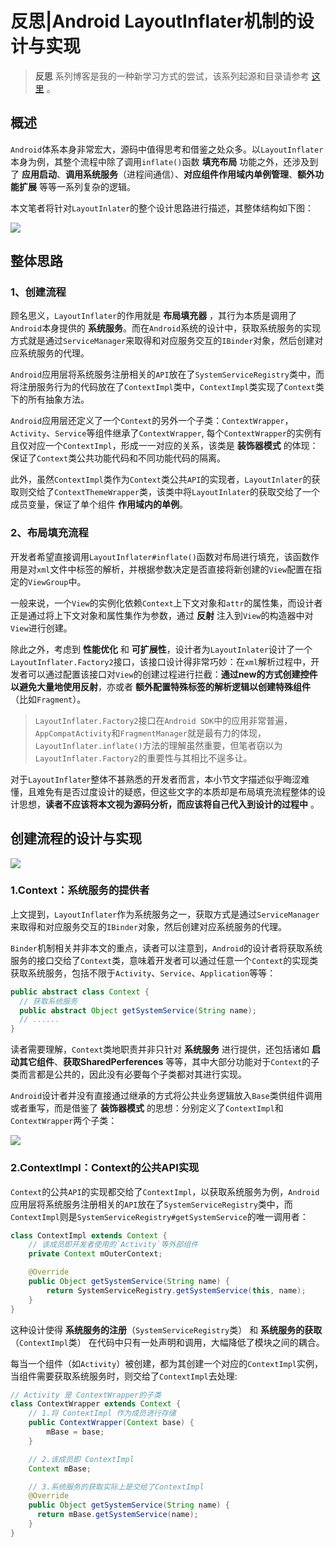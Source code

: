 # 反思|Android LayoutInflater机制的设计与实现

> **反思** 系列博客是我的一种新学习方式的尝试，该系列起源和目录请参考 [这里](https://github.com/qingmei2/android-programming-profile/blob/master/src/%E5%8F%8D%E6%80%9D%E7%B3%BB%E5%88%97/%E5%8F%8D%E6%80%9D%7C%E7%B3%BB%E5%88%97%E7%9B%AE%E5%BD%95.md) 。

## 概述

`Android`体系本身非常宏大，源码中值得思考和借鉴之处众多。以`LayoutInflater`本身为例，其整个流程中除了调用`inflate()`函数 **填充布局** 功能之外，还涉及到了 **应用启动**、**调用系统服务**（进程间通信）、**对应组件作用域内单例管理**、**额外功能扩展** 等等一系列复杂的逻辑。

本文笔者将针对`LayoutInlater`的整个设计思路进行描述，其整体结构如下图：

![](https://raw.githubusercontent.com/qingmei2/qingmei2-blogs-art/master/android/core/layoutInflater/image.06s2w8rrdv4t.png)

## 整体思路

### 1、创建流程

顾名思义，`LayoutInflater`的作用就是 **布局填充器** ，其行为本质是调用了`Android`本身提供的 **系统服务**。而在`Android`系统的设计中，获取系统服务的实现方式就是通过`ServiceManager`来取得和对应服务交互的`IBinder`对象，然后创建对应系统服务的代理。

`Android`应用层将系统服务注册相关的`API`放在了`SystemServiceRegistry`类中，而将注册服务行为的代码放在了`ContextImpl`类中，`ContextImpl`类实现了`Context`类下的所有抽象方法。

`Android`应用层还定义了一个`Context`的另外一个子类：`ContextWrapper`，`Activity`、`Service`等组件继承了`ContextWrapper`, 每个`ContextWrapper`的实例有且仅对应一个`ContextImpl`，形成一一对应的关系，该类是 **装饰器模式** 的体现：保证了`Context`类公共功能代码和不同功能代码的隔离。

此外，虽然`ContextImpl`类作为`Context`类公共`API`的实现者，`LayoutInlater`的获取则交给了`ContextThemeWrapper`类，该类中将`LayoutInlater`的获取交给了一个成员变量，保证了单个组件 **作用域内的单例**。

### 2、布局填充流程

开发者希望直接调用`LayoutInflater#inflate()`函数对布局进行填充，该函数作用是对`xml`文件中标签的解析，并根据参数决定是否直接将新创建的`View`配置在指定的`ViewGroup`中。

一般来说，一个`View`的实例化依赖`Context`上下文对象和`attr`的属性集，而设计者正是通过将上下文对象和属性集作为参数，通过 **反射** 注入到`View`的构造器中对`View`进行创建。

除此之外，考虑到 **性能优化** 和 **可扩展性**，设计者为`LayoutInlater`设计了一个`LayoutInflater.Factory2`接口，该接口设计得非常巧妙：在`xml`解析过程中，开发者可以通过配置该接口对`View`的创建过程进行拦截：**通过new的方式创建控件以避免大量地使用反射**，亦或者 **额外配置特殊标签的解析逻辑以创建特殊组件**（比如`Fragment`）。

> `LayoutInflater.Factory2`接口在`Android SDK`中的应用非常普遍，`AppCompatActivity`和`FragmentManager`就是最有力的体现，`LayoutInflater.inflate()`方法的理解虽然重要，但笔者窃以为`LayoutInflater.Factory2`的重要性与其相比不逞多让。

对于`LayoutInflater`整体不甚熟悉的开发者而言，本小节文字描述似乎晦涩难懂，且难免有是否过度设计的疑惑，但这些文字的本质却是布局填充流程整体的设计思想，**读者不应该将本文视为源码分析，而应该将自己代入到设计的过程中** 。

## 创建流程的设计与实现

![](https://raw.githubusercontent.com/qingmei2/qingmei2-blogs-art/master/android/core/layoutInflater/image.u70digob65.png)

### 1.Context：系统服务的提供者

上文提到，`LayoutInflater`作为系统服务之一，获取方式是通过`ServiceManager`来取得和对应服务交互的`IBinder`对象，然后创建对应系统服务的代理。

`Binder`机制相关并非本文的重点，读者可以注意到，`Android`的设计者将获取系统服务的接口交给了`Context`类，意味着开发者可以通过任意一个`Context`的实现类获取系统服务，包括不限于`Activity`、`Service`、`Application`等等：

```java
public abstract class Context {
  // 获取系统服务
  public abstract Object getSystemService(String name);
  // ......
}
```

读者需要理解，`Context`类地职责并非只针对 **系统服务** 进行提供，还包括诸如 **启动其它组件**、**获取SharedPerferences** 等等，其中大部分功能对于`Context`的子类而言都是公共的，因此没有必要每个子类都对其进行实现。

`Android`设计者并没有直接通过继承的方式将公共业务逻辑放入`Base`类供组件调用或者重写，而是借鉴了 **装饰器模式** 的思想：分别定义了`ContextImpl`和`ContextWrapper`两个子类：

![](https://raw.githubusercontent.com/qingmei2/qingmei2-blogs-art/master/android/core/layoutInflater/image.67b4c2y6i1l.png)

### 2.ContextImpl：Context的公共API实现

`Context`的公共`API`的实现都交给了`ContextImpl`，以获取系统服务为例，`Android`应用层将系统服务注册相关的`API`放在了`SystemServiceRegistry`类中，而`ContextImpl`则是`SystemServiceRegistry#getSystemService`的唯一调用者：

```java
class ContextImpl extends Context {
    // 该成员即开发者使用的`Activity`等外部组件
    private Context mOuterContext;

    @Override
    public Object getSystemService(String name) {
        return SystemServiceRegistry.getSystemService(this, name);
    }
}
```

这种设计使得 **系统服务的注册**（`SystemServiceRegistry`类） 和 **系统服务的获取**（`ContextImpl`类） 在代码中只有一处声明和调用，大幅降低了模块之间的耦合。

每当一个组件（如`Activity`）被创建，都为其创建一个对应的`ContextImpl`实例，当组件需要获取系统服务时，则交给了`ContextImpl`去处理:

```java
// Activity 是 ContextWrapper的子类
class ContextWrapper extends Context {
    // 1.将 ContextImpl 作为成员进行存储
    public ContextWrapper(Context base) {
        mBase = base;
    }

    // 2.该成员即 ContextImpl
    Context mBase;

    // 3.系统服务的获取实际上是交给了ContextImpl
    @Override
    public Object getSystemService(String name) {
      return mBase.getSystemService(name);
    }
}
```
